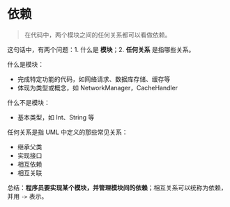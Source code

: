 # 依赖
> 在代码中，两个模块之间的任何关系都可以看做依赖。

这句话中，有两个问题：1. 什么是 **模块**；2. **任何关系** 是指哪些关系。

什么是模块：
- 完成特定功能的代码，如网络请求、数据库存储、缓存等
- 体现为类型或概念，如 NetworkManager，CacheHandler

什么不是模块：
- 基本类型，如 Int、String 等

任何关系是指 UML 中定义的那些常见关系：
- 继承父类
- 实现接口
- 相互依赖
- 相互关联

总结：**程序员要实现某个模块，并管理模块间的依赖**；相互关系可以统称为依赖，并用 `->` 表示。
